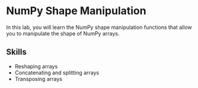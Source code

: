 # NumPy Shape Manipulation

In this lab, you will learn the NumPy shape manipulation functions that allow you to manipulate the shape of NumPy arrays. 

## Skills

- Reshaping arrays
- Concatenating and splitting arrays
- Transposing arrays

